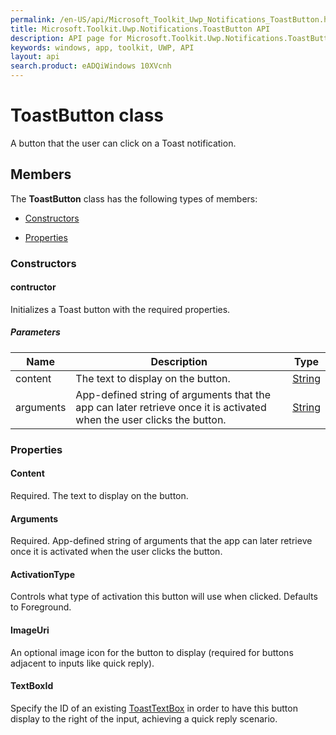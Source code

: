 ```yaml
---
permalink: /en-US/api/Microsoft_Toolkit_Uwp_Notifications_ToastButton.htm
title: Microsoft.Toolkit.Uwp.Notifications.ToastButton API 
description: API page for Microsoft.Toolkit.Uwp.Notifications.ToastButton
keywords: windows, app, toolkit, UWP, API
layout: api
search.product: eADQiWindows 10XVcnh
---
```



# ToastButton class

A button that the user can click on a Toast notification.

## Members

The **ToastButton** class has the following types of members:

* [Constructors](#Constructors)

* [Properties](#Properties)

### Constructors

#### contructor

Initializes a Toast button with the required properties.

##### Parameters



| Name | Description | Type || --- | --- | --- || content | The text to display on the button. | [String](https://msdn.microsoft.com/library/windows/apps/System.String) || arguments | App-defined string of arguments that the app can later retrieve once it is activated when the user clicks the button. | [String](https://msdn.microsoft.com/library/windows/apps/System.String) |




### Properties

#### Content

Required. The text to display on the button.





#### Arguments

Required. App-defined string of arguments that the app can later retrieve once it is activated when the user clicks the button.





#### ActivationType

Controls what type of activation this button will use when clicked. Defaults to Foreground.





#### ImageUri

An optional image icon for the button to display (required for buttons adjacent to inputs like quick reply).





#### TextBoxId

Specify the ID of an existing [ToastTextBox](Microsoft_Toolkit_Uwp_Notifications_ToastTextBox.htm) in order to have this button display to the right of the input, achieving a quick reply scenario.





